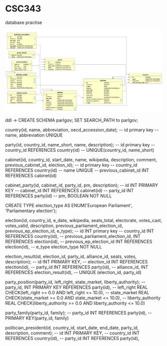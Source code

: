 # CSC343
database practise

![alt text](https://raw.githubusercontent.com/CyndiLiu/CSC343/master/table_reference.png)


ddl -> CREATE SCHEMA parlgov;
       SET SEARCH_PATH to parlgov;


country(id, name, abbreviation, oecd_accession_date);
    -- id primary key
    -- name, abbreviation UNIQUE


party(id, country_id, name_short, name, description);
    -- id primary key
    -- country_id REFERENCES country(id)
    -- UNIQUE(country_id, name_short)

cabinet(id, country_id, start_date, name, wikipedia, description, comment, previous_cabinet_id, election_id);
    -- id primary key
    -- country_id REFERENCES country(id)
    -- name UNIQUE
    -- previous_cabinet_id INT REFERENCES cabinet(id)

cabinet_party(id, cabinet_id, party_id, pm, description);
    -- id INT PRIMARY KEY
    -- cabinet_id INT REFERENCES cabinet(id)
    -- party_id INT REFERENCES party(id)
    -- pm,  BOOLEAN NOT NULL

CREATE TYPE election_type AS ENUM('European Parliament', 'Parliamentary election');

election(id, country_id, e_date, wikipedia, seats_total, electorate, votes_cast, votes_valid, 
                       description, previous_parliament_election_id, previous_ep_election_id, e_type);
    -- id INT primary key
    -- country_id INT REFERENCES country(id),
    -- previous_parliament_election_id, INT REFERENCES election(id),
    -- previous_ep_election_id INT REFERENCES election(id),
    -- e_type election_type NOT NULL 

election_result(id, election_id, party_id, alliance_id, seats, votes, description);
    -- id INT PRIMARY KEY,
    -- election_id INT REFERENCES election(id),
    -- party_id INT REFERENCES party(id),
    -- alliance_id,  INT REFERENCES election_result(id),
    -- UNIQUE (election_id, party_id)

party_position(party_id, left_right, state_market, liberty_authority);
    -- party_id,  INT PRIMARY KEY REFERENCES party(id),
    -- left_right REAL CHECK(left_right >= 0.0 AND left_right <= 10.0),
    -- state_market REAL CHECK(state_market >= 0.0 AND state_market <= 10.0),
    -- liberty_authority REAL CHECK(liberty_authority >= 0.0 AND liberty_authority <= 10.0)

party_family(party_id, family);
    -- party_id INT REFERENCES party(id),
    -- PRIMARY KEY(party_id, family)

politician_president(id, country_id, start_date, end_date, party_id, description, comment);
    -- id INT PRIMARY KEY,
    -- country_id INT REFERENCES country(id),
    -- party_id INT REFERENCES party(id),


